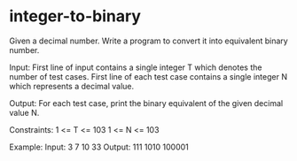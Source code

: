 # integer-to-binary
Given a decimal number. Write a program to convert it into equivalent binary number.

Input:
First line of input contains a single integer T which denotes the number of test cases. First line of each test case contains a single integer N which represents a decimal value.

Output:
For each test case, print the binary equivalent of the given decimal value N.

Constraints:
1 <= T <= 103
1 <= N <= 103

Example:
Input:
3
7
10
33
Output:
111
1010
100001
